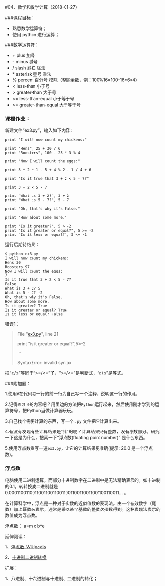 #04、数学和数学计算（2018-01-27）



###课程目标：

* 熟悉数学运算符；
* 使用 python 进行运算；




###数学运算符：

- \+ plus 加号
- \- minus 减号
- / slash 斜杠 除法
- \* asterisk 星号 乘法
- % percent 百分号 模除（整除余数，例：100%16=100-16*6=4）
- < less-than 小于号
- \> greater-than 大于号
- <= less-than-equal 小于等于号
- \>= greater-than-equal 大于等于号




### 课程作业：

新建文件“ex3.py”，输入如下内容：

````
print "I will now count my chickens:"

print "Hens", 25 + 30 / 6
print "Roosters", 100 - 25 * 3 % 4

print "Now I will count the eggs:"

print 3 + 2 + 1 - 5 + 4 % 2 - 1 / 4 + 6

print "Is it true that 3 + 2 < 5 - 7?"

print 3 + 2 < 5 - 7

print "What is 3 + 2?", 3 + 2
print "What is 5 - 7?", 5 - 7

print "Oh, that's why it's False."

print "How about some more."

print "Is it greater?", 5 > -2
print "Is it greater or equal?", 5 >= -2
print "Is it less or equal?", 5 <= -2
````



运行后期待结果：

````
$ python ex3.py
I will now count my chickens:
Hens 30
Roosters 97
Now I will count the eggs:
7
Is it true that 3 + 2 < 5 - 7?
False
What is 3 + 2? 5
What is 5 - 7? -2
Oh, that's why it's False.
How about some more.
Is it greater? True
Is it greater or equal? True
Is it less or equal? False
````



错误1：

>File "[ex3.py](http://ex3.py)", line 21
>
>   print "is it greater or equal?",5≥-2
>
>​                                    ^
>
>SyntaxError: invalid syntax

把“≥/≤”等同于“>=/<=”了，“>=/<=”是判断式，“≥/≤”是等式。



###附加题：

1.使用`#`在代码每一行的前一行为自己写一个注释，说明这一行的作用。 

2.记得`练习 0`的内容吧？用里边的方法把`Python`运行起来，然后使用刚才学到的运算符号，把Python当做计算器玩玩。 

3.自己找个需要计算的东西，写一个 `.py` 文件把它计算出来。 

4.有没有发现有些计算结果是”错”的呢？计算结果只有整数，没有小数部分。研究一下这是为什么，搜索一下“浮点数(floating point number)” 是什么东西。 

5.使用浮点数重写一遍`ex3.py`，让它的计算结果更准确(提示: 20.0 是一个浮点数)。





### 浮点数

电脑使用二进制运算，而部分十进制数字在二进制中是无法精确表示的。如十进制的0.1，转转换成二进制就是 0.0001100110011001100110011001100110011001100110011… 。 

在计算科学中，浮点是一种对于实数的近似值数的表现法。由一个有效数字（尾数）加上幂数来表示，通常是乘以某个基数的整数次指数得到。这种表现法表示的数值成为浮点数。

浮点数： a=m x b^e 



延伸阅读：

1、[浮点数-Wikipedia](https://zh.wikipedia.org/wiki/%E6%B5%AE%E7%82%B9%E6%95%B0)

2、[十进制二进制转换](http://blog.csdn.net/jishu360/article/details/8112950)



扩展：

1、八进制、十六进制与十进制、二进制的转化；